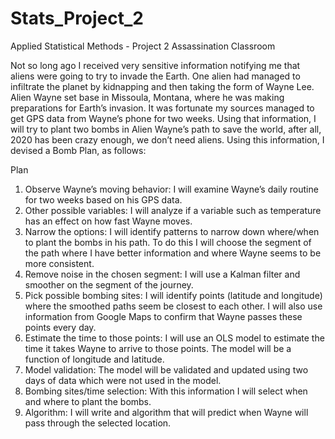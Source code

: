 # Stats_Project_2
Applied Statistical Methods - Project 2
Assassination Classroom

Not so long ago I received very sensitive information notifying me that aliens were going to try to invade the Earth. One alien had managed to infiltrate the planet by kidnapping and then taking the form of Wayne Lee. Alien Wayne set base in Missoula, Montana, where he was making preparations for Earth’s invasion. It was fortunate my sources managed to get GPS data from Wayne’s phone for two weeks. Using that information, I will try to plant two bombs in Alien Wayne’s path to save the world, after all, 2020 has been crazy enough, we don’t need aliens.  Using this information, I devised a Bomb Plan, as follows: 

Plan

1.	Observe Wayne’s moving behavior: I will examine Wayne’s daily routine for two weeks based on his GPS data.
2.	Other possible variables: I will analyze if a variable such as temperature has an effect on how fast Wayne moves.
3.	Narrow the options: I will identify patterns to narrow down where/when to plant the bombs in his path. To do this I will choose the segment of the path where I have better information and where Wayne seems to be more consistent. 
4.	Remove noise in the chosen segment: I will use a Kalman filter and smoother on the segment of the journey.
5.	Pick possible bombing sites:  I will identify points (latitude and longitude) where the smoothed paths seem be closest to each other. I will also use information from Google Maps to confirm that Wayne passes these points every day. 
6.	Estimate the time to those points: I will use an OLS model to estimate the time it takes Wayne to arrive to those points. The model will be a function of longitude and latitude. 
7.	Model validation: The model will be validated and updated using two days of data which were not used in the model.
8.	Bombing sites/time selection: With this information I will select when and where to plant the bombs. 
9.	Algorithm: I will write and algorithm that will predict when Wayne will pass through the selected location. 


